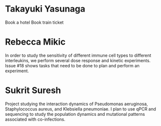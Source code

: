 # Takayuki Yasunaga
Book a hotel
Book train ticket

# Rebecca Mikic
In order to study the sensitivity of different immune cell types to different interleukins, we perform several dose response and kinetic experiments.
Issue #18 shows tasks that need to be done to plan and perform an experiment.

# Sukrit Suresh
Project studying the interaction dynamics of Pseudomonas aeruginosa,
Staphylococcus aureus, and Klebsiella pneumoniae.
I plan to use qPCR and sequencing to study the population dynamics and
mutational patterns associated with co-infections.
